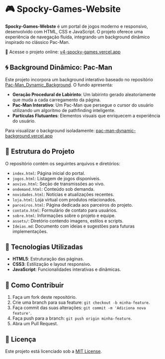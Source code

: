 # 🎮 Spocky-Games-Website

**Spocky-Games-Webste** é um portal de jogos moderno e responsivo, desenvolvido com HTML, CSS e JavaScript. O projeto oferece uma experiência de navegação fluida, integrando um background dinâmico inspirado no clássico Pac-Man.

🔗 Acesse o projeto online: [v4-spocky-games.vercel.app](https://v4-spocky-games.vercel.app)

## 🌀 Background Dinâmico: Pac-Man

Este projeto incorpora um background interativo baseado no repositório [Pac-Man\_Dynamic\_Background](https://github.com/Tutankhamal/Pac-Man_Dynamic_Background). O fundo apresenta:

* **Geração Procedural de Labirinto**: Um labirinto gerado aleatoriamente que muda a cada carregamento da página.
* **Pac-Man Interativo**: Um Pac-Man que persegue o cursor do usuário utilizando um algoritmo de pathfinding inteligente.
* **Partículas Flutuantes**: Elementos visuais que enriquecem a experiência do usuário.

Para visualizar o background isoladamente: [pac-man-dynamic-background.vercel.app](https://pac-man-dynamic-background.vercel.app)

## 📁 Estrutura do Projeto

O repositório contém os seguintes arquivos e diretórios:

* `index.html`: Página inicial do portal.
* `jogos.html`: Listagem de jogos disponíveis.
* `aovivo.html`: Seção de transmissões ao vivo.
* `ondemand.html`: Conteúdo sob demanda.
* `novidades.html`: Notícias e atualizações recentes.
* `loja.html`: Loja virtual com produtos relacionados.
* `parceiros.html`: Página dedicada aos parceiros do projeto.
* `contato.html`: Formulário de contato para usuários.
* `sobre.html`: Informações sobre o projeto e equipe.
* `assets/`: Diretório contendo imagens, estilos e scripts.
* `Ideias.md`: Documento com ideias e sugestões para futuras implementações.

## 🚀 Tecnologias Utilizadas

* **HTML5**: Estruturação das páginas.
* **CSS3**: Estilização e layout responsivo.
* **JavaScript**: Funcionalidades interativas e dinâmicas.

## 📌 Como Contribuir

1. Faça um fork deste repositório.
2. Crie uma branch para sua feature: `git checkout -b minha-feature`.
3. Faça commit das suas alterações: `git commit -m 'Adiciona nova feature'`.
4. Faça push para a branch: `git push origin minha-feature`.
5. Abra um Pull Request.

## 📄 Licença

Este projeto está licenciado sob a [MIT License](LICENSE).

